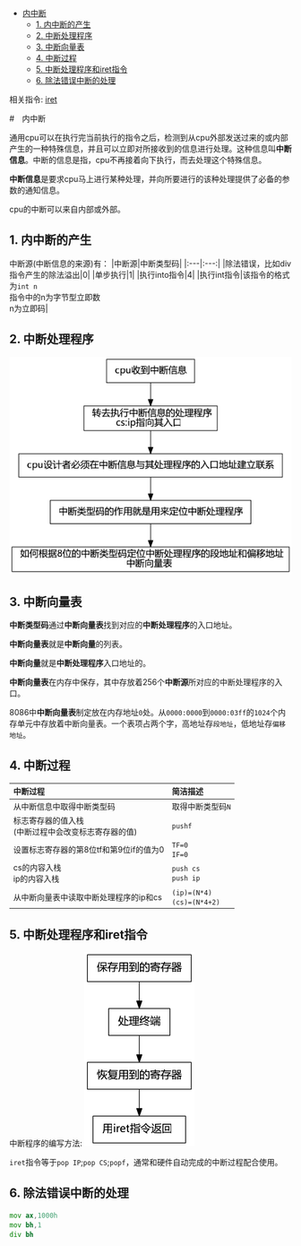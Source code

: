 
<!-- @import "[TOC]" {cmd="toc" depthFrom=1 depthTo=6 orderedList=false} -->

<!-- code_chunk_output -->

* [内中断](#内中断)
	* [1. 内中断的产生](#1-内中断的产生)
	* [2. 中断处理程序](#2-中断处理程序)
	* [3. 中断向量表](#3-中断向量表)
	* [4. 中断过程](#4-中断过程)
	* [5. 中断处理程序和iret指令](#5-中断处理程序和iret指令)
	* [6. 除法错误中断的处理](#6-除法错误中断的处理)

<!-- /code_chunk_output -->

相关指令: [iret](#5-中断处理程序和iret指令)

#　内中断

通用cpu可以在执行完当前执行的指令之后，检测到从cpu外部发送过来的或内部产生的一种特殊信息，并且可以立即对所接收到的信息进行处理。这种信息叫**中断信息**。中断的信息是指，cpu不再接着向下执行，而去处理这个特殊信息。

**中断信息**是要求cpu马上进行某种处理，并向所要进行的该种处理提供了必备的参数的通知信息。

cpu的中断可以来自内部或外部。

## 1. 内中断的产生

中断源(中断信息的来源)有：
|中断源|中断类型码|
|:---|:---:|
|除法错误，比如div指令产生的除法溢出|0|
|单步执行|1|
|执行into指令|4|
|执行int指令|该指令的格式为`int n`<br>指令中的n为字节型立即数<br>n为立即码|

## 2. 中断处理程序

![](./image/中断处理程序.png)

## 3. 中断向量表

**中断类型码**通过**中断向量表**找到对应的**中断处理程序**的入口地址。

**中断向量表**就是**中断向量**的列表。

**中断向量**就是**中断处理程序**入口地址的。

**中断向量表**在内存中保存，其中存放着256个**中断源**所对应的中断处理程序的入口。

8086中**中断向量表**制定放在内存地址`0`处。从`0000:0000`到`0000:03ff`的`1024`个内存单元中存放着中断向量表。一个表项占两个字，高地址存`段地址`，低地址存`偏移地址`。

## 4. 中断过程

|中断过程|简洁描述|
|:---|:---|
|从中断信息中取得中断类型码|取得中断类型码`N`|
|标志寄存器的值入栈<br>(中断过程中会改变标志寄存器的值)|`pushf`|
|设置标志寄存器的第8位tf和第9位if的值为0|`TF=0`<br>`IF=0`|
|cs的内容入栈<br>ip的内容入栈|`push cs`<br>`push ip`|
|从中断向量表中读取中断处理程序的ip和cs|`(ip)=(N*4)`<br>`(cs)=(N*4+2)`|


## 5. 中断处理程序和iret指令

中断程序的编写方法:
![](./image/中断程序的编写步骤.png)

`iret`指令等于`pop IP`;`pop CS`;`popf`，通常和硬件自动完成的中断过程配合使用。

## 6. 除法错误中断的处理

```asm
mov ax,1000h
mov bh,1
div bh
```